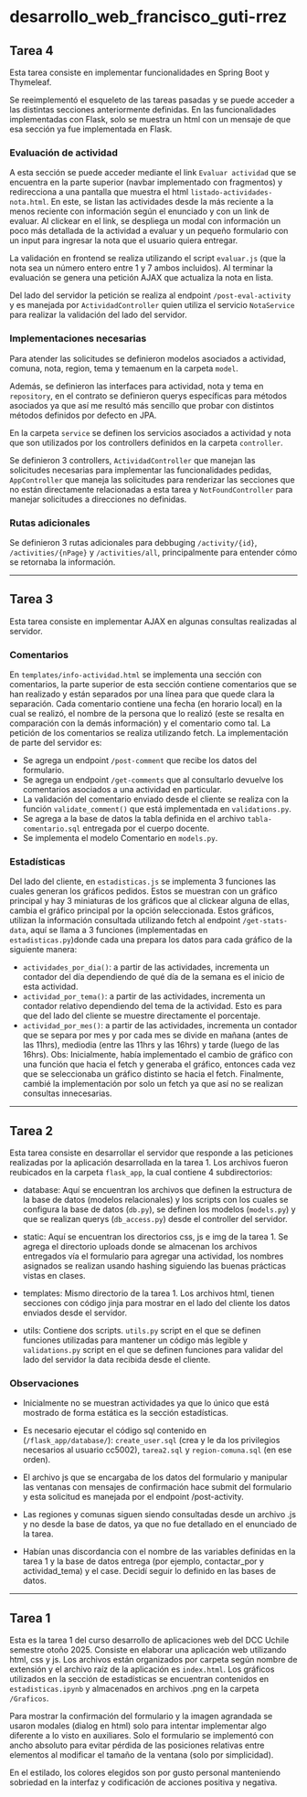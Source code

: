 # desarrollo_web_francisco_guti-rrez

## Tarea 4
Esta tarea consiste en implementar funcionalidades en Spring Boot y Thymeleaf.

Se reeimplementó el esqueleto de las tareas pasadas y se puede acceder a las distintas secciones anteriormente definidas. En las funcionalidades implementadas con Flask, solo se muestra un html con un mensaje de que esa sección ya fue implementada en Flask.

### Evaluación de actividad
A esta sección se puede acceder mediante el link `Evaluar actividad` que se encuentra en la parte superior (navbar implementado con fragmentos) y redirecciona a una pantalla que muestra el html `listado-actividades-nota.html`. En este, se listan las actividades desde la más reciente a la menos reciente con información según el enunciado y con un link de evaluar. Al clickear en el link, se despliega un modal con información un poco más detallada de la actividad a evaluar y un pequeño formulario con un input para ingresar la nota que el usuario quiera entregar. 

La validación en frontend se realiza utilizando el script `evaluar.js` (que la nota sea un número entero entre 1 y 7 ambos incluidos). Al terminar la evaluación se genera una petición AJAX que actualiza la nota en lista.

Del lado del servidor la petición se realiza al endpoint `/post-eval-activity` y es manejada por `ActividadController` quien utiliza el servicio `NotaService` para realizar la validación del lado del servidor.

### Implementaciones necesarias

Para atender las solicitudes se definieron modelos asociados a actividad, comuna, nota, region, tema y temaenum en la carpeta `model`. 

Además, se definieron las interfaces para actividad, nota y tema en `repository`, en el contrato se definieron querys específicas para métodos asociados ya que así me resultó más sencillo que probar con distintos métodos definidos por defecto en JPA. 

En la carpeta `service` se definen los servicios asociados a actividad y nota que son utilizados por los controllers definidos en la carpeta `controller`. 

Se definieron 3 controllers, `ActividadController` que manejan las solicitudes necesarias para implementar las funcionalidades pedidas, `AppController` que maneja las solicitudes para renderizar las secciones que no están directamente relacionadas a esta tarea y `NotFoundController` para manejar solicitudes a direcciones no definidas.

### Rutas adicionales
Se definieron 3 rutas adicionales para debbuging `/activity/{id}`, `/activities/{nPage}` y `/activities/all`, principalmente para entender cómo se retornaba la información.

---
## Tarea 3
Esta tarea consiste en implementar AJAX en algunas consultas realizadas al servidor. 
### Comentarios
En `templates/info-actividad.html` se implementa una sección con comentarios, la parte superior de esta sección contiene comentarios que se han realizado y están separados por una línea para que quede clara la separación. Cada comentario contiene una fecha (en horario local) en la cual se realizó, el nombre de la persona que lo realizó (este se resalta en comparación con la demás información) y el comentario como tal. La petición de los comentarios se realiza utilizando fetch. 
La implementación de parte del servidor es: 
- Se agrega un endpoint `/post-comment` que recibe los datos del formulario.
- Se agrega un endpoint `/get-comments` que al consultarlo devuelve los comentarios asociados a una actividad en particular.
- La validación del comentario enviado desde el cliente se realiza con la función `validate_comment()` que está implementada en `validations.py`.
- Se agrega a la base de datos la tabla definida en el archivo `tabla-comentario.sql` entregada por el cuerpo docente.
- Se implementa el modelo Comentario en `models.py`.
### Estadísticas
Del lado del cliente, en `estadisticas.js` se implementa 3 funciones las cuales generan los gráficos pedidos. Estos se muestran con un gráfico principal y hay 3 miniaturas de los gráficos que al clickear alguna de ellas, cambia el gráfico principal por la opción seleccionada. Estos gráficos, utilizan la información consultada utilizando fetch al endpoint `/get-stats-data`, aquí se llama a 3 funciones (implementadas en `estadisticas.py`)donde cada una prepara los datos para cada gráfico de la siguiente manera:
- `actividades_por_dia()`: a partir de las actividades, incrementa un contador del día dependiendo de qué día de la semana es el inicio de esta actividad.
- `actividad_por_tema()`: a partir de las actividades, incrementa un contador relativo dependiendo del tema de la actividad. Esto es para que del lado del cliente se muestre directamente el porcentaje.
- `actividad_por_mes()`: a partir de las actividades, incrementa un contador que se separa por mes y por cada mes se divide en mañana (antes de las 11hrs), mediodia (entre las 11hrs y las 16hrs) y tarde (luego de las 16hrs).
Obs: Inicialmente, había implementado el cambio de gráfico con una función que hacia el fetch y generaba el gráfico, entonces cada vez que se seleccionaba un gráfico distinto se hacia el fetch. Finalmente, cambié la implementación por solo un fetch ya que así no se realizan consultas innecesarias.
---
## Tarea 2
Esta tarea consiste en desarrollar el servidor que responde a las peticiones realizadas por la aplicación desarrollada en la tarea 1. Los archivos fueron reubicados en la carpeta `flask_app`, la cual contiene 4 subdirectorios:
- database: Aquí se encuentran los archivos que definen la estructura de la base de datos (modelos relacionales) y los scripts con los cuales se configura la base de datos (`db.py`), se definen los modelos (`models.py`) y que se realizan querys (`db_access.py`) desde el controller del servidor.
  
- static: Aquí se encuentran los directorios css, js e img de la tarea 1. Se agrega el directorio uploads donde se almacenan los archivos entregados vía el formulario para agregar una actividad, los nombres asignados se realizan usando hashing siguiendo las buenas prácticas vistas en clases.

- templates: Mismo directorio de la tarea 1. Los archivos html, tienen secciones con código jinja para mostrar en el lado del cliente los datos enviados desde el servidor.

- utils: Contiene dos scripts. `utils.py` script en el que se definen funciones utilizadas para mantener un código más legible y `validations.py` script en el que se definen funciones para validar del lado del servidor la data recibida desde el cliente.

### Observaciones

- Inicialmente no se muestran actividades ya que lo único que está mostrado de forma estática es la sección estadísticas.
  
- Es necesario ejecutar el código sql contenido en (`/flask_app/database/`): `create_user.sql` (crea y le da los privilegios necesarios al usuario cc5002), `tarea2.sql` y `region-comuna.sql` (en ese orden). 

- El archivo js que se encargaba de los datos del formulario y manipular las ventanas con mensajes de confirmación hace submit del formulario y esta solicitud es manejada por el endpoint /post-activity. 

- Las regiones y comunas siguen siendo consultadas desde un archivo .js y no desde la base de datos, ya que no fue detallado en el enunciado de la tarea.

- Habían unas discordancia con el nombre de las variables definidas en la tarea 1 y la base de datos entrega (por ejemplo, contactar_por y actividad_tema) y el case. Decidí seguir lo definido en las bases de datos.

---

## Tarea 1
Esta es la tarea 1 del curso desarrollo de aplicaciones web del DCC Uchile semestre otoño 2025. 
Consiste en elaborar una aplicación web utilizando html, css y js. Los archivos están organizados por carpeta según nombre de extensión y el archivo raíz de la aplicación es `index.html`.
Los gráficos utilizados en la sección de estadísticas se encuentran contenidos en `estadisticas.ipynb` y almacenados en archivos .png en la carpeta `/Graficos`.

Para mostrar la confirmación del formulario y la imagen agrandada se usaron modales (dialog en html) solo para intentar implementar algo diferente a lo visto en auxiliares. 
Solo el formulario se implementó con ancho absoluto para evitar pérdida de las posiciones relativas entre elementos al modificar el tamaño de la ventana (solo por simplicidad).

En el estilado, los colores elegidos son por gusto personal manteniendo sobriedad en la interfaz y codificación de acciones positiva y negativa.
